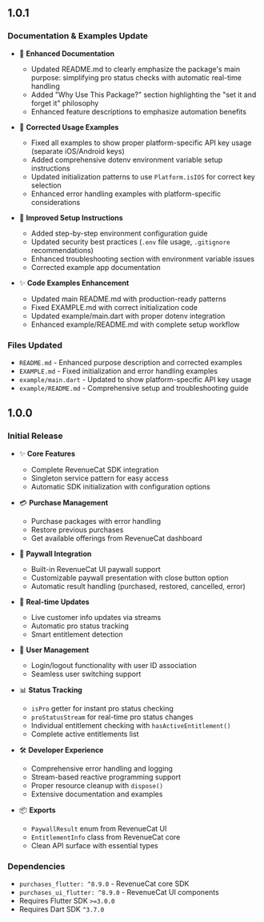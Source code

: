 ## 1.0.1

### Documentation & Examples Update

- 📝 **Enhanced Documentation**

  - Updated README.md to clearly emphasize the package's main purpose: simplifying pro status checks with automatic real-time handling
  - Added "Why Use This Package?" section highlighting the "set it and forget it" philosophy
  - Enhanced feature descriptions to emphasize automation benefits

- 🔧 **Corrected Usage Examples**

  - Fixed all examples to show proper platform-specific API key usage (separate iOS/Android keys)
  - Added comprehensive dotenv environment variable setup instructions
  - Updated initialization patterns to use `Platform.isIOS` for correct key selection
  - Enhanced error handling examples with platform-specific considerations

- 📖 **Improved Setup Instructions**

  - Added step-by-step environment configuration guide
  - Updated security best practices (`.env` file usage, `.gitignore` recommendations)
  - Enhanced troubleshooting section with environment variable issues
  - Corrected example app documentation

- ✨ **Code Examples Enhancement**
  - Updated main README.md with production-ready patterns
  - Fixed EXAMPLE.md with correct initialization code
  - Updated example/main.dart with proper dotenv integration
  - Enhanced example/README.md with complete setup workflow

### Files Updated

- `README.md` - Enhanced purpose description and corrected examples
- `EXAMPLE.md` - Fixed initialization and error handling examples
- `example/main.dart` - Updated to show platform-specific API key usage
- `example/README.md` - Comprehensive setup and troubleshooting guide

## 1.0.0

### Initial Release

- ✨ **Core Features**

  - Complete RevenueCat SDK integration
  - Singleton service pattern for easy access
  - Automatic SDK initialization with configuration options

- 💳 **Purchase Management**

  - Purchase packages with error handling
  - Restore previous purchases
  - Get available offerings from RevenueCat dashboard

- 🎨 **Paywall Integration**

  - Built-in RevenueCat UI paywall support
  - Customizable paywall presentation with close button option
  - Automatic result handling (purchased, restored, cancelled, error)

- 🔄 **Real-time Updates**

  - Live customer info updates via streams
  - Automatic pro status tracking
  - Smart entitlement detection

- 👤 **User Management**

  - Login/logout functionality with user ID association
  - Seamless user switching support

- 📊 **Status Tracking**

  - `isPro` getter for instant pro status checking
  - `proStatusStream` for real-time pro status changes
  - Individual entitlement checking with `hasActiveEntitlement()`
  - Complete active entitlements list

- 🛠 **Developer Experience**

  - Comprehensive error handling and logging
  - Stream-based reactive programming support
  - Proper resource cleanup with `dispose()`
  - Extensive documentation and examples

- 📦 **Exports**
  - `PaywallResult` enum from RevenueCat UI
  - `EntitlementInfo` class from RevenueCat core
  - Clean API surface with essential types

### Dependencies

- `purchases_flutter: ^8.9.0` - RevenueCat core SDK
- `purchases_ui_flutter: ^8.9.0` - RevenueCat UI components
- Requires Flutter SDK `>=3.0.0`
- Requires Dart SDK `^3.7.0`
